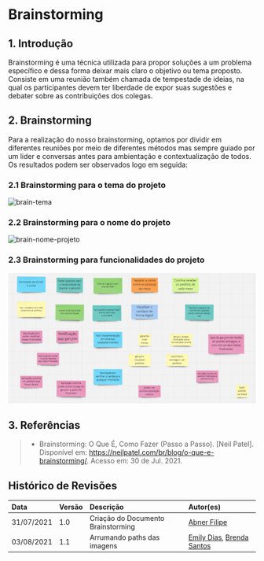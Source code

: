 # Brainstorming

## 1. Introdução

Brainstorming é uma técnica utilizada para propor soluções a um problema específico e dessa forma deixar mais claro o objetivo ou tema proposto. Consiste em uma reunião também chamada de tempestade de ideias, na qual os participantes devem ter liberdade de expor suas sugestões e debater sobre as contribuições dos colegas.

## 2. Brainstorming

Para a realização do nosso brainstorming, optamos por dividir em diferentes reuniões por meio de diferentes métodos mas sempre guiado por um lider e conversas antes para ambientação e contextualização de todos. Os resultados podem ser observados logo em seguida:

### 2.1 Brainstorming para o tema do projeto

<img src="../../assets/img/brain-tema.jpg" alt="brain-tema" width="400"/>

### 2.2 Brainstorming para o nome do projeto

<img src="../../assets/img/brain-nome-projeto.jpg" alt="brain-nome-projeto" width="300"/>

### 2.3 Brainstorming para funcionalidades do projeto

[![brain-funcionalidades](../assets/img/brain-funcionalidades.png)](../assets/img/brain-funcionalidades.png)

## 3. Referências

> - Brainstorming: O Que É, Como Fazer (Passo a Passo). [Neil Patel]. Disponível em: https://neilpatel.com/br/blog/o-que-e-brainstorming/. Acesso em: 30 de Jul. 2021.

## Histórico de Revisões

| Data       | Versão | Descrição                          | Autor(es)                                                                                    |
| :--------- | :----- | :--------------------------------- | :------------------------------------------------------------------------------------------- |
| 31/07/2021 | 1.0    | Criação do Documento Brainstorming | [Abner Filipe](https://github.com/abner423)                                                  |
| 03/08/2021 | 1.1    | Arrumando paths das imagens        | [Emily Dias](https://github.com/emysdias), [Brenda Santos](https://github.com/brendavsantos) |
